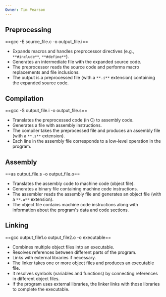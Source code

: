 ```yaml
---
Owner: Tim Pearson
---
```

## Preprocessing
==gcc -E source_file.c -o output_file.i==
- Expands macros and handles preprocessor directives (e.g., `**#include**`, `**#define**`).
- Generates an intermediate file with the expanded source code.
- The preprocessor reads the source code and performs macro replacements and file inclusions.
- The output is a preprocessed file (with a `**.i**` extension) containing the expanded source code.
## Compilation
==gcc -S output_file.i -o output_file.s==
- Translates the preprocessed code (in C) to assembly code.
- Generates a file with assembly instructions.
- The compiler takes the preprocessed file and produces an assembly file (with a `**.s**` extension).
- Each line in the assembly file corresponds to a low-level operation in the program.
  
## Assembly
==as output_file.s -o output_file.o==
- Translates the assembly code to machine code (object file).
- Generates a binary file containing machine code instructions.
- The assembler reads the assembly file and generates an object file (with a `**.o**` extension).
- The object file contains machine code instructions along with information about the program's data and code sections.
## Linking
==gcc output_file1.o output_file2.o -o executable==
- Combines multiple object files into an executable.
- Resolves references between different parts of the program.
- Links with external libraries if necessary.
- The linker takes one or more object files and produces an executable file.
- It resolves symbols (variables and functions) by connecting references in different object files.
- If the program uses external libraries, the linker links with those libraries to complete the executable.